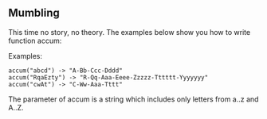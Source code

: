 ## Mumbling

This time no story, no theory. The examples below show you how to write function accum:

Examples:
````
accum("abcd") -> "A-Bb-Ccc-Dddd"
accum("RqaEzty") -> "R-Qq-Aaa-Eeee-Zzzzz-Tttttt-Yyyyyyy"
accum("cwAt") -> "C-Ww-Aaa-Tttt"
````
The parameter of accum is a string which includes only letters from a..z and A..Z.

